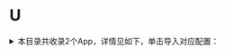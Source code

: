 # U
<details>
<summary>
本目录共收录2个App，详情见如下，单击导入对应配置：
</summary>

- [U净](https://quantumult.app/x/open-app/add-resource?remote-resource=%7B%22filter_remote%22%3A%20%5B%22https%3A%2F%2Fraw.githubusercontent.com%2Fzirawell%2FR-Store%2Fmain%2FRule%2FQuanX%2FAdblock%2FApp%2FU%2FU%E5%87%80%2Ffilter%2Fujing.list%2C%20tag%3DU%E5%87%80%22%5D%2C%22rewrite_remote%22%3A%20%5B%22https%3A%2F%2Fraw.githubusercontent.com%2Fzirawell%2FR-Store%2Fmain%2FRule%2FQuanX%2FAdblock%2FApp%2FU%2FU%E5%87%80%2Frewrite%2Fujing.conf%2C%20tag%3DU%E5%87%80%22%5D%7D)
- [upwork](https://quantumult.app/x/open-app/add-resource?remote-resource=%7B%22rewrite_remote%22%3A%20%5B%22https%3A%2F%2Fraw.githubusercontent.com%2Fzirawell%2FR-Store%2Fmain%2FRule%2FQuanX%2FAdblock%2FApp%2FU%2Fupwork%2Frewrite%2Fupwork.conf%2C%20tag%3Dupwork%22%5D%7D)

</details>